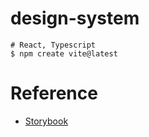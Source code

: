 # design-system

```shell
# React, Typescript
$ npm create vite@latest
```

# Reference

- [Storybook](https://storybook.js.org/docs/get-started)